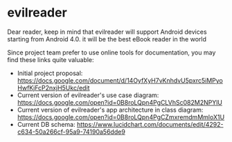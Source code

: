 evilreader
==========

Dear reader, keep in mind that evilreader will support Android devices starting from Android 4.0.
it will be the best eBook reader in the world

Since project team prefer to use online tools for documentation, you may find these links quite valuable:
* Initial project proposal: https://docs.google.com/document/d/14OyfXyH7vKnhdvU5pxrc5iMPyoHwfKjFcP2nxjH5Ukc/edit
* Current version of evilreader's use case diagram: https://docs.google.com/open?id=0B8roLQpn4PgCLVhSc082M2NPYlU
* Current version of evilreader's app architecture in class diagram: https://docs.google.com/open?id=0B8roLQpn4PgCZmxremdmMmloX1U
* Current DB schema: https://www.lucidchart.com/documents/edit/4292-c634-50a266cf-95a9-74190a56dde9